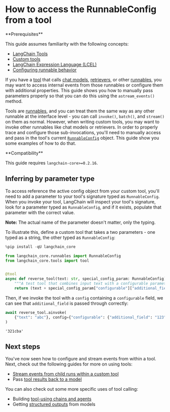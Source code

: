# How to access the RunnableConfig from a tool

<Info>
**Prerequisites**


This guide assumes familiarity with the following concepts:

- [LangChain Tools](/oss/concepts/tools)
- [Custom tools](/oss/how-to/custom_tools)
- [LangChain Expression Language (LCEL)](/oss/concepts/lcel)
- [Configuring runnable behavior](/oss/how-to/configure/)

</Info>

If you have a [tool](/oss/concepts/tools/) that calls [chat models](/oss/concepts/chat_models/), [retrievers](/oss/concepts/retrievers/), or other [runnables](/oss/concepts/runnables/), you may want to access internal events from those runnables or configure them with additional properties. This guide shows you how to manually pass parameters properly so that you can do this using the `astream_events()` method.

Tools are [runnables](/oss/concepts/runnables/), and you can treat them the same way as any other runnable at the interface level - you can call `invoke()`, `batch()`, and `stream()` on them as normal. However, when writing custom tools, you may want to invoke other runnables like chat models or retrievers. In order to properly trace and configure those sub-invocations, you'll need to manually access and pass in the tool's current [`RunnableConfig`](https://python.langchain.com/api_reference/core/runnables/langchain_core.runnables.config.RunnableConfig.html) object. This guide show you some examples of how to do that.

<Warning>
**Compatibility**


This guide requires `langchain-core>=0.2.16`.

</Warning>

## Inferring by parameter type

To access reference the active config object from your custom tool, you'll need to add a parameter to your tool's signature typed as `RunnableConfig`. When you invoke your tool, LangChain will inspect your tool's signature, look for a parameter typed as `RunnableConfig`, and if it exists, populate that parameter with the correct value.

**Note:** The actual name of the parameter doesn't matter, only the typing.

To illustrate this, define a custom tool that takes a two parameters - one typed as a string, the other typed as `RunnableConfig`:


```python
%pip install -qU langchain_core
```


```python
from langchain_core.runnables import RunnableConfig
from langchain_core.tools import tool


@tool
async def reverse_tool(text: str, special_config_param: RunnableConfig) -> str:
    """A test tool that combines input text with a configurable parameter."""
    return (text + special_config_param["configurable"]["additional_field"])[::-1]
```

Then, if we invoke the tool with a `config` containing a `configurable` field, we can see that `additional_field` is passed through correctly:


```python
await reverse_tool.ainvoke(
    {"text": "abc"}, config={"configurable": {"additional_field": "123"}}
)
```



```output
'321cba'
```


## Next steps

You've now seen how to configure and stream events from within a tool. Next, check out the following guides for more on using tools:

- [Stream events from child runs within a custom tool](/oss/how-to/tool_stream_events/)
- Pass [tool results back to a model](/oss/how-to/tool_results_pass_to_model)

You can also check out some more specific uses of tool calling:

- Building [tool-using chains and agents](/docs/how_to#tools)
- Getting [structured outputs](/oss/how-to/structured_output/) from models
